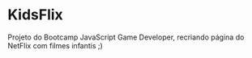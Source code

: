 # KidsFlix

Projeto do Bootcamp JavaScript Game Developer, recriando página do NetFlix com filmes infantis ;)
